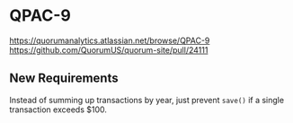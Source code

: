 # QPAC-9

https://quorumanalytics.atlassian.net/browse/QPAC-9
https://github.com/QuorumUS/quorum-site/pull/24111

## New Requirements

Instead of summing up transactions by year, just prevent `save()` if a single transaction exceeds $100.